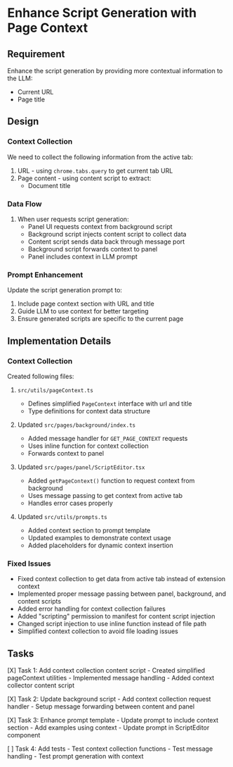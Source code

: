 # Enhance Script Generation with Page Context

## Requirement
Enhance the script generation by providing more contextual information to the LLM:
- Current URL
- Page title

## Design

### Context Collection
We need to collect the following information from the active tab:
1. URL - using `chrome.tabs.query` to get current tab URL
2. Page content - using content script to extract:
   - Document title

### Data Flow
1. When user requests script generation:
   - Panel UI requests context from background script
   - Background script injects content script to collect data
   - Content script sends data back through message port
   - Background script forwards context to panel
   - Panel includes context in LLM prompt

### Prompt Enhancement
Update the script generation prompt to:
1. Include page context section with URL and title
2. Guide LLM to use context for better targeting
3. Ensure generated scripts are specific to the current page

## Implementation Details

### Context Collection
Created following files:
1. `src/utils/pageContext.ts`
   - Defines simplified `PageContext` interface with url and title
   - Type definitions for context data structure

2. Updated `src/pages/background/index.ts`
   - Added message handler for `GET_PAGE_CONTEXT` requests
   - Uses inline function for context collection
   - Forwards context to panel

3. Updated `src/pages/panel/ScriptEditor.tsx`
   - Added `getPageContext()` function to request context from background
   - Uses message passing to get context from active tab
   - Handles error cases properly

4. Updated `src/utils/prompts.ts`
   - Added context section to prompt template
   - Updated examples to demonstrate context usage
   - Added placeholders for dynamic context insertion

### Fixed Issues
- Fixed context collection to get data from active tab instead of extension context
- Implemented proper message passing between panel, background, and content scripts
- Added error handling for context collection failures
- Added "scripting" permission to manifest for content script injection
- Changed script injection to use inline function instead of file path
- Simplified context collection to avoid file loading issues

## Tasks
[X] Task 1: Add context collection content script
    - Created simplified pageContext utilities
    - Implemented message handling
    - Added context collector content script

[X] Task 2: Update background script
    - Add context collection request handler
    - Setup message forwarding between content and panel

[X] Task 3: Enhance prompt template
    - Update prompt to include context section
    - Add examples using context
    - Update prompt in ScriptEditor component

[ ] Task 4: Add tests
    - Test context collection functions
    - Test message handling
    - Test prompt generation with context